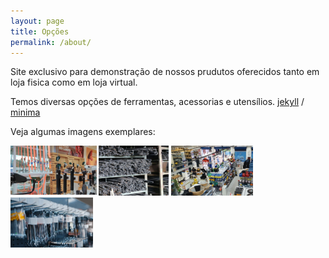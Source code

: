 ```yaml
---
layout: page
title: Opções
permalink: /about/
---
```


Site exclusivo para demonstração de nossos prudutos oferecidos tanto em loja fisica como em loja virtual. 

Temos diversas opções de ferramentas, acessorias e utensílios.
[jekyll][jekyll-organization] /
[minima](https://github.com/jekyll/minima)

Veja algumas imagens exemplares:

<img src="assets/seguranca.png" wigth="80px" height="80px"/>   
<img src="assets/ferramentas.png" wigth="80px" height="80px"/> 
<img src="assets/loja.png" wigth="80px" height="80px"/>        
<img src="assets/chave.png" wigth="80px" height="80px"/>



[jekyll-organization]: https://github.com/jekyll
